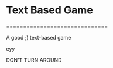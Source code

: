 # Text Based Game
==============================

A good ;) text-based game

eyy

DON'T TURN AROUND 
